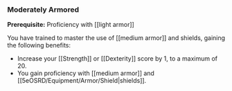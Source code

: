 ### Moderately Armored

**Prerequisite:** Proficiency with [[light armor]]

You have trained to master the use of [[medium armor]] and shields, gaining the following benefits:

- Increase your [[Strength]] or [[Dexterity]] score by 1, to a maximum of 20.
- You gain proficiency with [[medium armor]] and [[5eOSRD/Equipment/Armor/Shield|shields]].